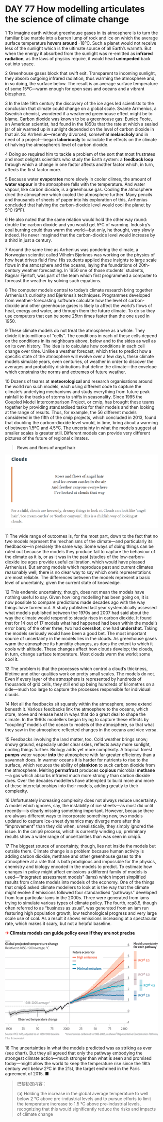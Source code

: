 # DAY 77 How modelling articulates the science of climate change
1 To imagine earth without greenhouse gases in its atmosphere is to turn the familiar blue marble into a barren lump of rock and ice on which the average surface temperature **hovers around** -18ºC. Such a planet would not receive less of the sunlight which is the ultimate source of all Earth’s warmth. But when the energy it absorbed from the sunlight was re-emitted as **infrared radiation**, as the laws of physics require, it would head **unimpeded** back out into space.

2 Greenhouse gases block that swift exit. Transparent to incoming sunlight, they absorb outgoing infrared radiation, thus warming the atmosphere and, in so doing, the surface below. The result is an average surface temperature of some 15ºC—warm enough for open seas and oceans and a vibrant biosphere.

3 In the late 19th century the discovery of the ice ages led scientists to the conclusion that climate could change on a global scale. Svante Arrhenius, a Swedish chemist, wondered if a weakened greenhouse effect might be to blame. Carbon dioxide was known to be a greenhouse gas: Eunice Foote, an American scientist, had found in the 1850s that the rate at which a sealed jar of air warmed up in sunlight depended on the level of carbon dioxide in that air. So Arrhenius—recently divorced, somewhat **melancholy** and in need of a project—began **laboriously** to calculate the effects on the climate of halving the atmosphere’s level of carbon dioxide.

4 Doing so required him to tackle a problem of the sort that most frustrates and most delights scientists who study the Earth system: a **feedback loop** through which a change in one factor affects another factor which, in turn, affects the first factor more.

5 Because water **evaporates** more slowly in cooler climes, the amount of **water vapour** in the atmosphere falls with the temperature. And water vapour, like carbon dioxide, is a greenhouse gas. Cooling the atmosphere dried the atmosphere which cooled the atmosphere further. Many pencils and thousands of sheets of paper into his exploration of this, Arrhenius concluded that halving the carbon-dioxide level would cool the planet by 5ºC (9ºF).

6 He also noted that the same relation would hold the other way round: double the carbon dioxide and you would get 5ºC of warming. Industry’s coal burning could thus warm the world—but only, he thought, very slowly indeed. He never imagined that the carbon-dioxide level would increase by a third in just a century.

7 Around the same time as Arrhenius was pondering the climate, a Norwegian scientist called Vilhelm Bjerknes was working on the physics of how heat drives fluid flow. His students applied these insights to large scale flows in the atmosphere and the oceans, laying the foundations of 20th-century weather forecasting. In 1950 one of those students’ students, Ragnar Fjørtoft, was part of the team which first programmed a computer to forecast the weather by solving such equations.

8 The computer models central to today’s climate research bring together Arrhenius’s curiosity and Bjerknes’s techniques. Programmes developed from weather-forecasting software calculate how the level of carbon-dioxide and other greenhouse gases is likely to affect the world’s flows of heat, energy and water, and through them the future climate. To do so they use computers that can be some 25trn times faster than the one used in 1950.

9 These climate models do not treat the atmosphere as a whole. They divide it into millions of “cells”. The conditions in each of these cells depend on the conditions in its neighbours above, below and to the sides as well as on its own history. The idea is to calculate how conditions in each cell change over time. Unlike a weather forecast, which tries to predict how a specific state of the atmosphere will evolve over a few days, these climate models simulate years, even centuries, of weather in order to discover the averages and probability distributions that define the climate—the envelope which constrains the norms and extremes of future weather.

10 Dozens of teams at **meteorological** and research organisations around the world run such models, each using different code to capture the climate’s underlying mechanisms and study everything from future peak rainfall to the tracks of storms to shifts in seasonality. Since 1995 the Coupled Model Intercomparison Project, or cmip, has brought these teams together by providing standardised tasks for their models and then looking at the range of results. Thus, for example, the 56 different models considered in the fifth of the cmip projects, which concluded in 2013, found that doubling the carbon-dioxide level would, in time, bring about a warming of between 1.5ºC and 4.5ºC. The uncertainty in what the models suggest at smaller scales is greater still. Different models can provide very different pictures of the future of regional climates.

> **Rows and floes of angel hair**
>

![](./img/boxcnuAjzEItvUqvM3vPyeKQR8y.png)

11 The wide range of outcomes is, for the most part, down to the fact that no two models represent the mechanisms of the climate—and particularly its feedbacks—in precisely the same way. Some ways of doing things can be ruled out because the models they produce fail to capture the behaviour of the climate as it is, or as it was in the past (studies of the low-carbon-dioxide ice ages provide useful calibration, which would have pleased Arrhenius). But among models which reproduce past and current climates reasonably well, there is no clear way to say which one’s representations are most reliable. The differences between the models represent a basic level of uncertainty, given the current state of knowledge.

12 This endemic uncertainty, though, does not mean the models have nothing useful to say. Given how long modelling has been going on, it is now possible to compare predictions made decades ago with the way things have turned out. A study published last year systematically assessed what models published between the 1970s and 2007 had said about the way the climate would respond to steady rises in carbon dioxide. It found that for 14 out of 17 models what had happened had been within the model’s error bars; of the other three, two had **overshot**, one had **undershot**. Taking the models seriously would have been a good bet.
The most important source of uncertainty in the models lies in the clouds. As greenhouse gases warm the atmosphere its humidity changes, as does the extent to which it cools with altitude. These changes affect how clouds develop; the clouds, in turn, change surface temperature. Most clouds warm the world; some cool it.

13 The problem is that the processes which control a cloud’s thickness, lifetime and other qualities work on pretty small scales. The models do not. Even if every layer of the atmosphere is represented by hundreds of thousands of grid cells, they still end up being hundreds of kilometres on a side—much too large to capture the processes responsible for individual clouds.

14 Not all the feedbacks sit squarely within the atmosphere; some extend beneath it. Various feedbacks link the atmosphere to the oceans, which store, move and release heat in ways that do a great deal to shape the climate. In the 1960s modellers began trying to capture these effects by “coupling” models of the ocean to models of the atmosphere, so that what they saw in the atmosphere reflected changes in the oceans and vice versa.

15 Feedbacks involving the land matter, too. Cold weather brings snow; snowy ground, especially under clear skies, reflects away more sunlight, cooling things further. Biology adds yet more complexity. A tropical forest **pumps** water vapour **into** the atmosphere with far greater efficiency than a savannah does. In warmer oceans it is harder for nutrients to rise to the surface, which reduces the ability of **plankton** to suck carbon dioxide from the atmosphere. Melting **permafrost** produces **copious** microbial **methane**—a gas which absorbs infrared much more strongly than carbon dioxide does. Over the decades modellers have attempted to build more and more of these interrelationships into their models, adding greatly to their complexity.

16 Unfortunately increasing complexity does not always reduce uncertainty. A model which ignores, say, the instability of ice sheets—as most did until recently—is clearly missing something important. However, because there are always different ways to incorporate something new, two models updated to capture ice-sheet dynamics may diverge more after this “improvement” than they did when, unrealistically, they simply ignored the issue. In the cmip6 process, which is currently winding up, preliminary results show a wider range of uncertainties than was seen in cmip5.

17 The biggest source of uncertainty, though, lies not inside the models but outside them. Climate change is a problem because human activity is adding carbon dioxide, methane and other greenhouse gases to the atmosphere at a rate that is both prodigious and impossible for the physics, chemistry and biology encoded in the models to predict.
To estimate how changes in policy might affect emissions a different family of models is used—“integrated assessment models” (iams) which import simplified results from climate models into models of the economy.
One of the things that cmip5 asked climate modellers to look at is the way that the climate might evolve if emissions followed four standardised “pathways” developed from four particular iams in the 2000s. Three were generated from iams trying to simulate various types of climate policy. The fourth, rcp8.5, though often referred to as “business as usual”, was generated from an iam run featuring high population growth, low technological progress and very large scale use of coal. As a result it shows emissions increasing at a spectacular rate, which makes it scary, but not a helpful baseline.

![](./img/boxcnhBN4hmP3gJrHlp8zhOrg0b.png)

18 The uncertainties in what the models predicted was as striking as ever (see chart). But they all agreed that only the pathway embodying the strongest climate action—much stronger than what is seen and promised today—might allow the world to keep the temperature rise since the 18th century well below 2ºC in the 21st, the target enshrined in the Paris agreement of 2015. ■

> 巴黎协定内容：
>
> (a) Holding the increase in the global average temperature to well below 2 °C above pre-industrial levels and to pursue efforts to limit the temperature increase to 1.5 °C above pre-industrial levels, recognizing that this would significantly reduce the risks and impacts of climate change
>


